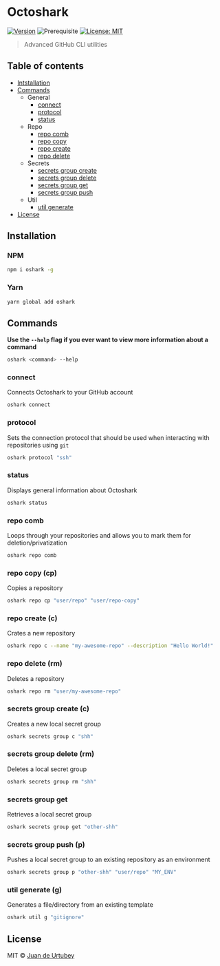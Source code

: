 # Octoshark

[![Version](https://img.shields.io/npm/v/oshark.svg)](https://www.npmjs.com/package/oshark)
![Prerequisite](https://img.shields.io/badge/node-%3E%3D16-blue.svg)
[![License: MIT](https://img.shields.io/badge/License-MIT-yellow.svg)](#)

> Advanced GitHub CLI utilities

## Table of contents

-   [Intstallation](#installation)
-   [Commands](#commands)
    -   General
        -   [connect](#connect)
        -   [protocol](#protocol)
        -   [status](#status)
    -   Repo
        -   [repo comb](#repo-comb)
        -   [repo copy](#repo-copy-cp)
        -   [repo create](#repo-create-c)
        -   [repo delete](#repo-delete-rm)
    -   Secrets
        -   [secrets group create](#secrets-group-create-c)
        -   [secrets group delete](#secrets-group-delete-rm)
        -   [secrets group get](#secrets-group-get)
        -   [secrets group push](#secrets-group-push-p)
    -   Util
        -   [util generate](#util-generate-g)
-   [License](#license)

## Installation

### NPM

```bash
npm i oshark -g
```

### Yarn

```bash
yarn global add oshark
```

## Commands

**Use the `--help` flag if you ever want to view more information about a command**

```bash
oshark <command> --help
```

### connect

Connects Octoshark to your GitHub account

```bash
oshark connect
```

### protocol

Sets the connection protocol that should be used when interacting with repositories using `git`

```bash
oshark protocol "ssh"
```

### status

Displays general information about Octoshark

```bash
oshark status
```

### repo comb

Loops through your repositories and allows you to mark them for deletion/privatization

```bash
oshark repo comb
```

### repo copy (cp)

Copies a repository

```bash
oshark repo cp "user/repo" "user/repo-copy"
```

### repo create (c)

Crates a new repository

```bash
oshark repo c --name "my-awesome-repo" --description "Hello World!"
```

### repo delete (rm)

Deletes a repository

```bash
oshark repo rm "user/my-awesome-repo"
```

### secrets group create (c)

Creates a new local secret group

```bash
oshark secrets group c "shh"
```

### secrets group delete (rm)

Deletes a local secret group

```bash
oshark secrets group rm "shh"
```

### secrets group get

Retrieves a local secret group

```bash
oshark secrets group get "other-shh"
```

### secrets group push (p)

Pushes a local secret group to an existing repository as an environment

```bash
oshark secrets group p "other-shh" "user/repo" "MY_ENV"
```

### util generate (g)

Generates a file/directory from an existing template

```bash
oshark util g "gitignore"
```

## License

MIT © [Juan de Urtubey](https://jdeurt.xyz)
